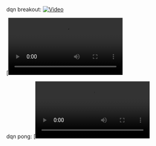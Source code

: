 dqn breakout: [![Video](https://img.youtube.com/vi/VIDEO_ID/0.jpg)](https://github.com/yoyostudy/rl_assignments/blob/yoyo/a3/atari_breakout_dqn.mov)

[![video]([atari_breakout_dqn.MOV](https://github.com/yoyostudy/rl_assignments/blob/yoyo/a3/atar_pong_dqn.MOV)https://github.com/yoyostudy/rl_assignments/blob/yoyo/a3/atar_pong_dqn.MOV)

dqn pong: [![video]([atari_pong_dqn.mov](https://github.com/yoyostudy/rl_assignments/blob/yoyo/a3/atari_breakout_dqn.mov)https://github.com/yoyostudy/rl_assignments/blob/yoyo/a3/atari_breakout_dqn.mov)
